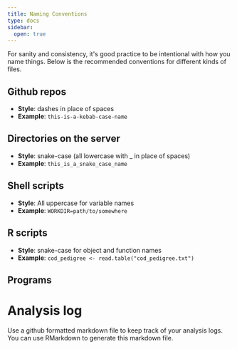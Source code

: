```yaml
---
title: Naming Conventions
type: docs
sidebar:
  open: true
---
```


For sanity and consistency, it's good practice to be intentional with how you name things. Below is the recommended conventions for different kinds of files.

## Github repos
- **Style**: dashes in place of spaces
- **Example**: `this-is-a-kebab-case-name`

## Directories on the server
- **Style**: snake-case (all lowercase with _ in place of spaces)
- **Example**: `this_is_a_snake_case_name`

## Shell scripts
- **Style**: All uppercase for variable names
- **Example**: `WORKDIR=path/to/somewhere`

## R scripts
- **Style**: snake-case for object and function names
- **Example**: `cod_pedigree <- read.table("cod_pedigree.txt")`

## Programs
# Analysis log
Use a github formatted markdown file to keep track of your analysis logs. You can use RMarkdown to generate this markdown file. 

